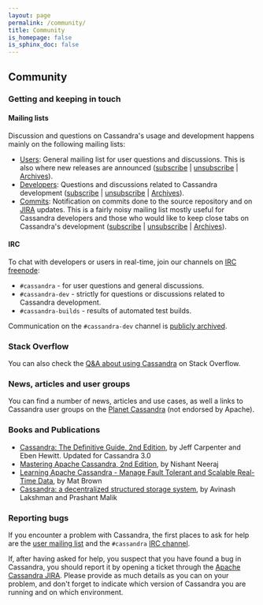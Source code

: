 ```yaml
---
layout: page
permalink: /community/
title: Community
is_homepage: false
is_sphinx_doc: false
---
```


Community
---------

### Getting and keeping in touch

#### Mailing lists<a name="mailing"></a>

Discussion and questions on Cassandra's usage and development happens mainly on the following mailing lists:

* [Users](http://www.mail-archive.com/user@cassandra.apache.org/): General mailing list for user questions and discussions. This is also where new releases are announced
  ([subscribe](mailto:user-subscribe@cassandra.apache.org) | [unsubscribe](mailto:user-unsubscribe@cassandra.apache.org) | [Archives](https://lists.apache.org/list.html?user@cassandra.apache.org)).
* [Developers](http://www.mail-archive.com/dev@cassandra.apache.org/): Questions and discussions related to Cassandra development
  ([subscribe](mailto:dev-subscribe@cassandra.apache.org) | [unsubscribe](mailto:dev-unsubscribe@cassandra.apache.org) | [Archives](https://lists.apache.org/list.html?dev@cassandra.apache.org)).
* [Commits](http://www.mail-archive.com/commits@cassandra.apache.org/): Notification on commits done to the source
  repository and on [JIRA](https://issues.apache.org/jira/browse/CASSANDRA) updates. This is a fairly noisy mailing list
  mostly useful for Cassandra developers and those who would like to keep close tabs on Cassandra's development
  ([subscribe](mailto:commits-subscribe@cassandra.apache.org) | [unsubscribe](mailto:commits-unsubscribe@cassandra.apache.org) | [Archives](https://lists.apache.org/list.html?commits@cassandra.apache.org)).

#### IRC<a name="irc"></a>

To chat with developers or users in real-time, join our channels on [IRC freenode](http://webchat.freenode.net/):

* `#cassandra` - for user questions and general discussions.
* `#cassandra-dev` - strictly for questions or discussions related to Cassandra development.
* `#cassandra-builds` - results of automated test builds.

Communication on the `#cassandra-dev` channel is [publicly archived](http://wilderness.apache.org/channels/#logs-#cassandra-dev).

### Stack Overflow

You can also check the [Q&A about using Cassandra](http://stackoverflow.com/questions/tagged/cassandra) on Stack
Overflow.


### News, articles and user groups

You can find a number of news, articles and use cases, as well a links to Cassandra user groups on the [Planet
Cassandra](http://planetcassandra.org/) (not endorsed by Apache).

### Books and Publications

* [Cassandra: The Definitive Guide, 2nd Edition](http://shop.oreilly.com/product/0636920043041.do), by Jeff Carpenter and Eben Hewitt. Updated for Cassandra 3.0
* [Mastering Apache Cassandra, 2nd Edition](https://www.amazon.com/Mastering-Apache-Cassandra-Nishant-Neeraj/dp/1784392618/), by Nishant Neeraj
* [Learning Apache Cassandra - Manage Fault Tolerant and Scalable Real-Time Data](https://www.amazon.com/Learning-Apache-Cassandra-Tolerant-Real-Time/dp/1783989203/), by Mat Brown
* [Cassandra: a decentralized structured storage system](https://dl.acm.org/citation.cfm?id=1773922), by Avinash Lakshman and Prashant Malik


### Reporting bugs

If you encounter a problem with Cassandra, the first places to ask for help are the [user mailing list](#mailing)
and the `#cassandra` [IRC channel](#irc).

If, after having asked for help, you suspect that you have found a bug in Cassandra, you should report it by opening a
ticket through the [Apache Cassandra JIRA](https://issues.apache.org/jira/browse/CASSANDRA). Please provide as much
details as you can on your problem, and don't forget to indicate which version of Cassandra you are running and on which
environment.
